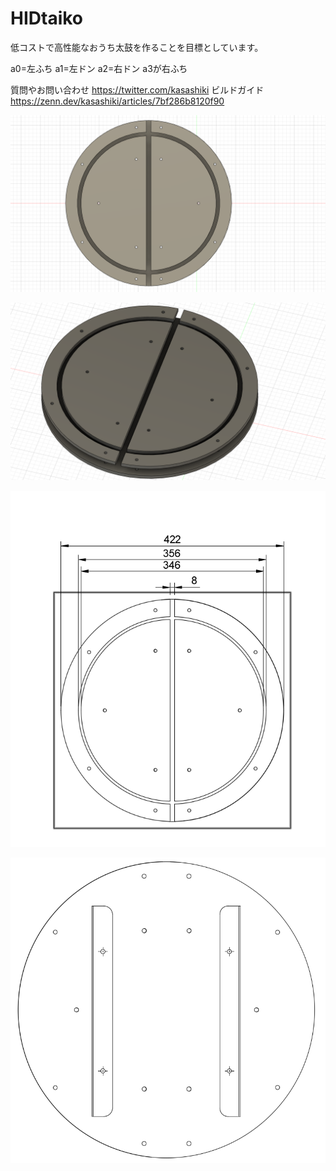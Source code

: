 # HIDtaiko
低コストで高性能なおうち太鼓を作ることを目標としています。

a0=左ふち a1=左ドン a2=右ドン a3が右ふち

質問やお問い合わせ
https://twitter.com/kasashiki
ビルドガイド
https://zenn.dev/kasashiki/articles/7bf286b8120f90

![c.png](images/images/c.png)

![b.png](images/images/b.png)


![a.png](images/images/a.png)

![e.png](images/images/e.png)







